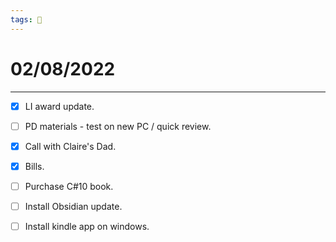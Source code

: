 ```yaml
---
tags: 📆
---
```


# 02/08/2022
---

- [x] LI award update.
- [ ] PD materials - test on new PC / quick review.
- [x] Call with Claire's Dad.
- [x] Bills.
- [ ] Purchase C#10 book.
- [ ] Install Obsidian update.
- [ ] Install kindle app on windows.



